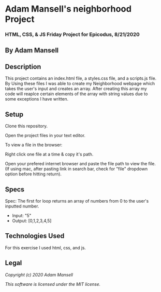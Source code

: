 # Adam Mansell's neighborhood Project

### HTML, CSS, & JS Friday Project for Epicodus, 8/21/2020

## **By Adam Mansell**

## Description
This project contains an index.html file, a styles.css file, and a scripts.js file. By Using these files I was able to create my Neighborhood webpage which takes the user's input and creates an array. After creating this array my code will reaplce certain elements of the array with string values due to some exceptions I have written.

## Setup
Clone this repository.

Open the project files in your text editor.

To view a file in the browser:

Right click one file at a time & copy it's path.

Open your prefered internet browser and paste the file path to view the file.
(If using mac, after pasting link in search bar, check for "file" dropdown option before hitting return).

## Specs
Spec: The first for loop returns an array of numbers from 0 to the user's inputted number.
- Input: "5"
- Output: [0,1,2,3,4,5]

## Technologies Used
For this exercise I used html, css, and js.

## Legal
_Copyright (c) 2020 Adam Mansell_


_This software is licensed under the MIT license._